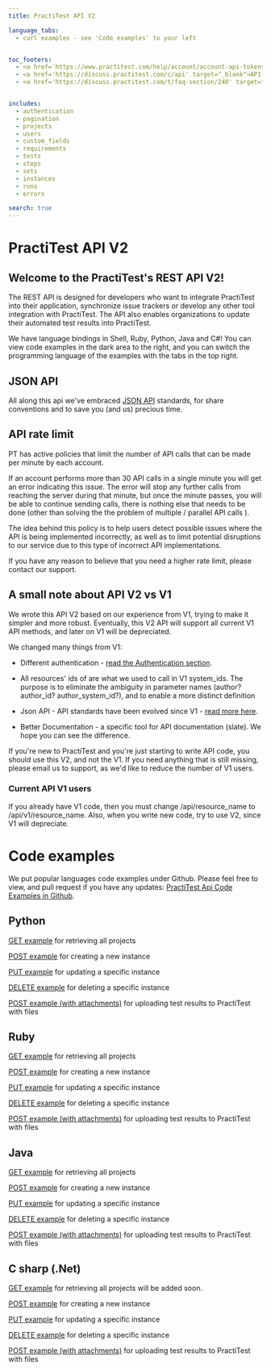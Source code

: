 ```yaml
---
title: PractiTest API V2

language_tabs:
  - curl examples - see 'Code examples' to your left


toc_footers:
  - <a href='https://www.practitest.com/help/account/account-api-tokens/' target="_blank">How to get an API Token</a>
  - <a href='https://discuss.practitest.com/c/api' target="_blank">API &nbsp;Users Group</a>
  - <a href='https://discuss.practitest.com/t/faq-section/240' target="_blank">API &nbsp;FAQ</a>


includes:
  - authentication
  - pagination
  - projects
  - users
  - custom_fields
  - requirements
  - tests
  - steps
  - sets
  - instances
  - runs
  - errors

search: true
---
```


<!--
- kittens_example

-->

# PractiTest API V2

## Welcome to the PractiTest's REST API V2!

The REST API is designed for developers who want to integrate PractiTest into their application, synchronize issue trackers or develop any other tool integration with PractiTest.
The API also enables organizations to update their automated test results into PractiTest.

We have language bindings in Shell, Ruby, Python, Java and C#! You can view code examples in the dark area to the right, and you can switch the programming language of the examples with the tabs in the top right.

## JSON API
All along this api we've embraced <a href="http://jsonapi.org/" target="blank">JSON API</a> standards, for share conventions and to save you (and us) precious time.

## API rate limit

PT has active policies that limit the number of API calls that can be made per minute by each account.  

If an account performs more than 30 API calls in a single minute you will get an error indicating this issue.  The error will stop any further calls from reaching the server during that minute, but once the minute passes, you will be able to continue sending calls, there is nothing else that needs to be done (other than solving the the problem of multiple / parallel API calls ).

The idea behind this policy is to help users detect possible issues where the API is being implemented incorrectly, as well as to limit potential disruptions to our service due to this type of incorrect API implementations.

If you have any reason to believe that you need a higher rate limit, please contact our support.

## A small note about API V2 vs V1
We wrote this API V2 based on our experience from V1, trying to make it simpler and more robust.
Eventually, this V2 API will support all current V1 API methods, and later on V1 will be depreciated.

We changed many things from V1:

* Different authentication - [read the Authentication section](#authentication).

* All resources' ids of are what we used to call in V1 system_ids. The purpose is to eliminate the ambiguity in parameter names (author? author_id? author_system_id?), and to enable a more distinct definition

* Json API - API standards have been evolved since V1 - [read more here](#json-api).

* Better Documentation - a specific tool for API documentation (slate). We hope you can see the difference.

If you're new to PractiTest and you're just starting to write API code, you should use this V2, and not the V1. If you need anything that is still missing, please email us to support, as we'd like to reduce the number of V1 users.

### Current API V1 users
If you already have V1 code, then you must change /api/resource_name to /api/v1/resource_name. Also, when you write new code, try to use V2, since V1 will depreciate.


# Code examples
We put popular languages code examples under Github. Please feel free to view, and pull request if you have any updates:
<a href="https://github.com/PractiTest/pt-api-examples/" target="blank">PractiTest Api Code Examples in Github</a>.

## Python

<a href="https://github.com/PractiTest/pt-api-examples/blob/master/api.v2/python/get_request.py" target="blank">GET example</a> for retrieving all projects

<a href="https://github.com/PractiTest/pt-api-examples/blob/master/api.v2/python/post_request.py" target="blank">POST example</a> for creating a new instance

<a href="https://github.com/PractiTest/pt-api-examples/blob/master/api.v2/python/put_request.py" target="blank">PUT example</a> for updating a specific instance

<a href="https://github.com/PractiTest/pt-api-examples/blob/master/api.v2/python/delete_request.py" target="blank">DELETE example</a> for deleting a specific instance

<a href="https://github.com/PractiTest/pt-api-examples/blob/master/api.v2/python/create_run_attachmnets.py" target="blank">POST example (with attachments)</a> for uploading test results to PractiTest with files



## Ruby

<a href="https://github.com/PractiTest/pt-api-examples/blob/master/api.v2/ruby/get_request.rb" target="blank">GET example</a> for retrieving all projects

<a href="https://github.com/PractiTest/pt-api-examples/blob/master/api.v2/ruby/post_request.rb" target="blank">POST example</a> for creating a new instance

<a href="https://github.com/PractiTest/pt-api-examples/blob/master/api.v2/ruby/put_request.rb" target="blank">PUT example</a> for updating a specific instance

<a href="https://github.com/PractiTest/pt-api-examples/blob/master/api.v2/ruby/delete_request.rb" target="blank">DELETE example</a> for deleting a specific instance

<a href="https://github.com/PractiTest/pt-api-examples/blob/master/api.v2/ruby/runs.rb" target="blank">POST example (with attachments)</a> for uploading test results to PractiTest with files



## Java

<a href="https://github.com/PractiTest/pt-api-examples/blob/master/api.v2/java/src/main/java/com/practitest/examples/GetWithResponse.java" target="blank">GET example</a> for retrieving all projects

<a href="https://github.com/PractiTest/pt-api-examples/blob/master/api.v2/java/src/main/java/com/practitest/examples/PostRequest.java" target="blank">POST example</a> for creating a new instance

<a href="https://github.com/PractiTest/pt-api-examples/blob/master/api.v2/java/src/main/java/com/practitest/examples/PutRequest.java" target="blank">PUT example</a> for updating a specific instance

<a href="https://github.com/PractiTest/pt-api-examples/blob/master/api.v2/java/src/main/java/com/practitest/examples/DeleteRequest.java" target="blank">DELETE example</a> for deleting a specific instance

<a href="https://github.com/PractiTest/pt-api-examples/blob/master/api.v2/java/src/main/java/com/practitest/examples/RunWithAttachments.java" target="blank">POST example (with attachments)</a> for uploading test results to PractiTest with files


## C sharp (.Net)

<a href="https://github.com/PractiTest/pt-api-examples/blob/master/api.v2/csharp/get_request.cs/" target="blank">GET example</a> for retrieving all projects
will be added soon.

<a href="https://github.com/PractiTest/pt-api-examples/blob/master/api.v2/csharp/post_request.cs" target="blank">POST example</a> for creating a new instance

<a href="https://github.com/PractiTest/pt-api-examples/blob/master/api.v2/csharp/put_request.cs" target="blank">PUT example</a> for updating a specific instance

<a href="https://github.com/PractiTest/pt-api-examples/blob/master/api.v2/csharp/delete_request.cs" target="blank">DELETE example</a> for deleting a specific instance

<a href="https://github.com/PractiTest/pt-api-examples/blob/master/api.v2/csharp/create_run_attachments.cs" target="blank">POST example (with attachments)</a> for uploading test results to PractiTest with files
